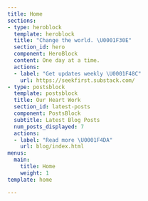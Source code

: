 ```yaml
---
title: Home
sections:
- type: heroblock
  template: heroblock
  title: "Change the world. \U0001F30E"
  section_id: hero
  component: HeroBlock
  content: One day at a time.
  actions:
  - label: "Get updates weekly \U0001F48C"
    url: https://seekfirst.substack.com/
- type: postsblock
  template: postsblock
  title: Our Heart Work
  section_id: latest-posts
  component: PostsBlock
  subtitle: Latest Blog Posts
  num_posts_displayed: 7
  actions:
  - label: "Read more \U0001F4DA"
    url: blog/index.html
menus:
  main:
    title: Home
    weight: 1
template: home

---
```

